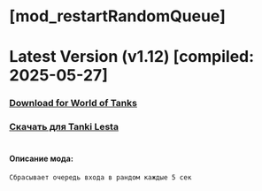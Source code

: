 # [mod_restartRandomQueue]
# Latest Version (v1.12) [compiled: 2025-05-27]
### [**Download for World of Tanks**](https://github.com/spoter/spoter-mods/releases/download/latest/mod_restartRandomQueue.zip)
### [**Скачать для Tanki Lesta**](https://github.com/spoter/spoter-mods/releases/download/latest/mod_restartRandomQueue_RU.zip)
#
#### Описание мода:
    Сбрасывает очередь входа в рандом каждые 5 сек







